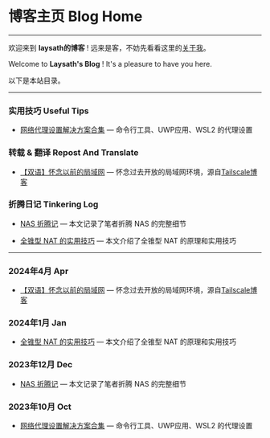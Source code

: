 # 博客主页 Blog Home

---

欢迎来到 **laysath的博客** ! 远来是客，不妨先看看这里的[关于我](/about)。

Welcome to **Laysath's Blog** ! It's a pleasure to have you here.

以下是本站目录。

---

### 实用技巧 Useful Tips

- [网络代理设置解决方案合集](/posts/useful-tips/2023-10-01-proxy-settings) — 命令行工具、UWP应用、WSL2 的代理设置

### 转载 & 翻译 Repost And Translate

- [【双语】怀念以前的局域网](/posts/repost-and-translate/2024-04-08-Remembering-the-LAN) — 怀念过去开放的局域网环境，源自[Tailscale博客](https://tailscale.com/blog/remembering-the-lan/)

### 折腾日记 Tinkering Log

- [NAS 折腾记](/posts/tinkering-log/2023-12-14-NAS) — 本文记录了笔者折腾 NAS 的完整细节

- [全锥型 NAT 的实用技巧](/posts/tinkering-log/2024-01-11-Full-Cone-NAT) — 本文介绍了全锥型 NAT 的原理和实用技巧

---

### 2024年4月 Apr

- [【双语】怀念以前的局域网](/posts/repost-and-translate/2024-04-08-Remembering-the-LAN) — 怀念过去开放的局域网环境，源自[Tailscale博客](https://tailscale.com/blog/remembering-the-lan/)

### 2024年1月 Jan

- [全锥型 NAT 的实用技巧](/posts/tinkering-log/2024-01-11-Full-Cone-NAT) — 本文介绍了全锥型 NAT 的原理和实用技巧

### 2023年12月 Dec

- [NAS 折腾记](/posts/tinkering-log/2023-12-14-NAS) — 本文记录了笔者折腾 NAS 的完整细节

### 2023年10月 Oct

- [网络代理设置解决方案合集](/posts/useful-tips/2023-10-01-proxy-settings) — 命令行工具、UWP应用、WSL2 的代理设置
